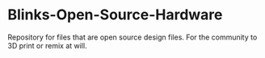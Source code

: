 # Blinks-Open-Source-Hardware
Repository for files that are open source design files. For the community to 3D print or remix at will.
